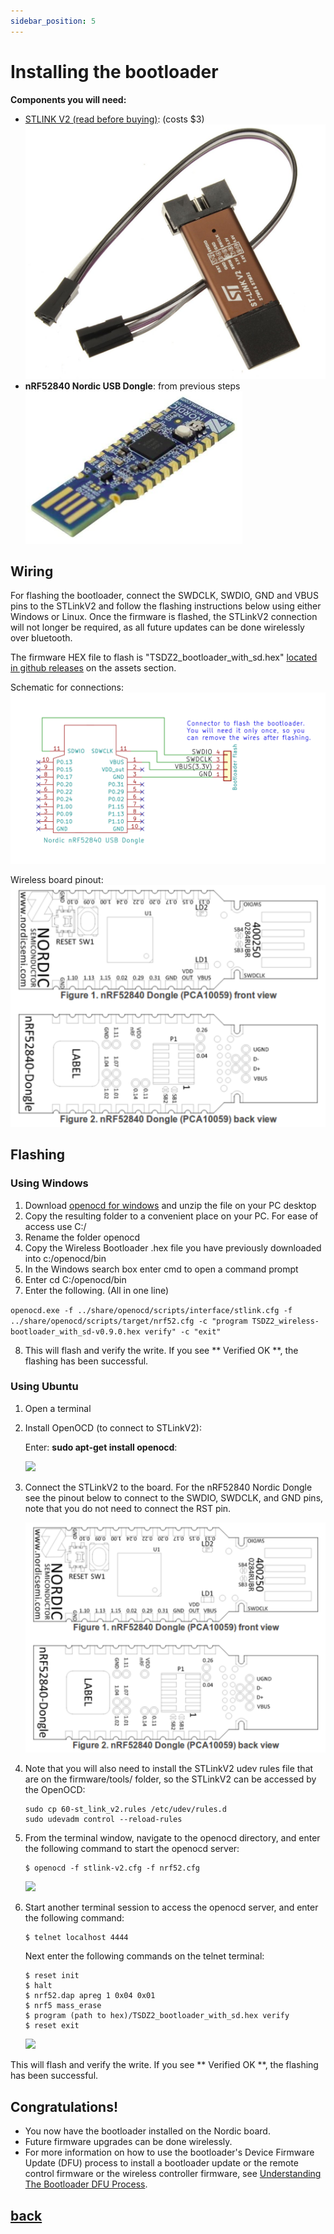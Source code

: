 ```yaml
---
sidebar_position: 5
---
```

# Installing the bootloader

**Components you will need:**
*  [STLINK V2 (read before buying)](stlinkv2.md): (costs $3)
![stlink](stlinkv2.png)
* **nRF52840 Nordic USB Dongle**: from previous steps<br/>
![](NRF52840.png)<br/>

## Wiring

For flashing the bootloader, connect the SWDCLK, SWDIO, GND and VBUS pins to the STLinkV2 and follow the flashing instructions below using either Windows or Linux.
Once the firmware is flashed, the STLinkV2  connection will not longer be required, as all future updates can be done wirelessly over bluetooth. 

The firmware HEX file to flash is "TSDZ2_bootloader_with_sd.hex" [located in github releases](https://github.com/OpenSourceEBike/TSDZ2_wireless-bootloader/releases) on the assets section.

Schematic for connections:
![wiring](ebike_wireless_bootloader-schematic.png)

Wireless board pinout:
![Pinout](nordic_pinout.png)

## Flashing

### Using Windows

1. Download [openocd for windows](https://gnutoolchains.com/arm-eabi/openocd/) and unzip the file on your PC desktop
2. Copy the resulting folder to a convenient place on your PC. For ease of access use C:/
3. Rename the folder openocd
4. Copy the Wireless Bootloader .hex file you have previously downloaded into c:/openocd/bin
5. In the Windows search box enter cmd to open a command prompt
6. Enter cd C:/openocd/bin
7. Enter the following. (All in one line)

```openocd.exe -f ../share/openocd/scripts/interface/stlink.cfg -f ../share/openocd/scripts/target/nrf52.cfg -c "program TSDZ2_wireless-bootloader_with_sd-v0.9.0.hex verify" -c "exit"```

8. This will flash and verify the write. If you see ** Verified OK **, the flashing has been successful.

### Using Ubuntu
1.    Open a terminal
2. Install OpenOCD (to connect to STLinkV2):
   
   Enter: __sudo apt-get install openocd__:

   ![](./openocd.png)
 
3. Connect the STLinkV2 to the board. For the  nRF52840 Nordic Dongle see the pinout below to connect to the SWDIO, SWDCLK, and GND pins, note that you do not need to connect the RST pin.
   
   ![](./nordic_pinout.png)

4. Note that you will also need to install the STLinkV2 udev rules file that are on the firmware/tools/ folder, so the STLinkV2 can be accessed by the OpenOCD:
    ```
    sudo cp 60-st_link_v2.rules /etc/udev/rules.d
    sudo udevadm control --reload-rules
    ```

5. From the terminal window, navigate to the openocd directory, and enter the following command to start the openocd server:
   
    ```
    $ openocd -f stlink-v2.cfg -f nrf52.cfg
    ```  
    ![](openocd1.png)

6. Start another terminal session to access the openocd server, and enter the following command:
    ```
    $ telnet localhost 4444
    ```
    Next enter the following commands on the telnet terminal:

    ```
    $ reset init
    $ halt
    $ nrf52.dap apreg 1 0x04 0x01
    $ nrf5 mass_erase
    $ program (path to hex)/TSDZ2_bootloader_with_sd.hex verify
    $ reset exit 
    ``` 

    ![](openocd2.png)

This will flash and verify the write.
If you see ** Verified OK **, the flashing has been successful.

Congratulations!
-------
* You now have the bootloader installed on the Nordic board.
* Future firmware upgrades can be done wirelessly.
* For more information on how to use the bootloader's Device Firmware Update (DFU) process to install a bootloader update or the remote control firmware or the wireless controller firmware, see [Understanding The Bootloader DFU Process](./dfu.md).


  
## [back](./index.md)
